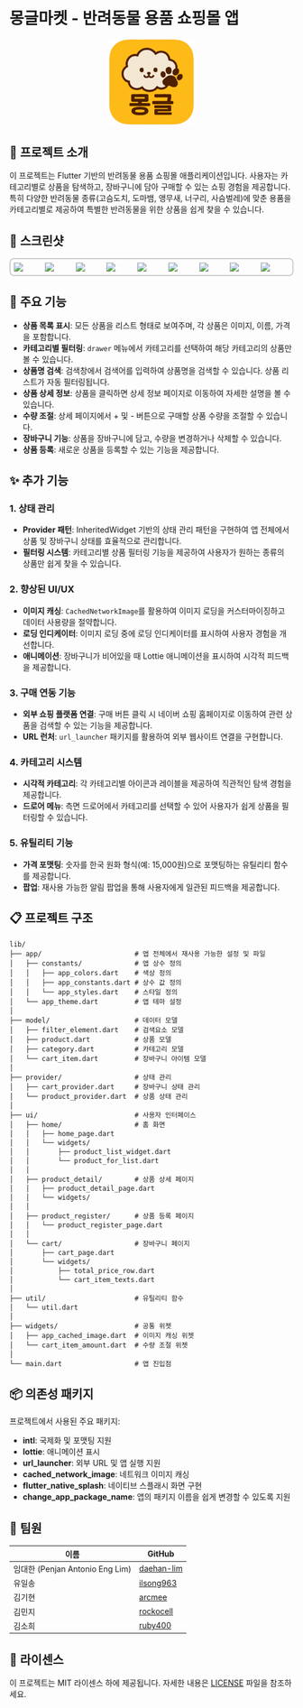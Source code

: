 # 몽글마켓 - 반려동물 용품 쇼핑몰 앱

<p align="center">
  <img src="assets/images/app_icon.png" alt="몽글마켓 앱 아이콘" width="150"/>
</p>

## 📌 프로젝트 소개

이 프로젝트는 Flutter 기반의 반려동물 용품 쇼핑몰 애플리케이션입니다. 사용자는 카테고리별로 상품을 탐색하고, 장바구니에 담아 구매할 수 있는 쇼핑 경험을 제공합니다. 특히 다양한 반려동물 종류(고슴도치, 도마뱀, 앵무새, 너구리, 사슴벌레)에 맞춘 용품을 카테고리별로 제공하여 특별한 반려동물을 위한 상품을 쉽게 찾을 수 있습니다.

## 📱 스크린샷

<div style="display: flex; overflow-x: auto; border: 2px solid #ccc; padding: 6px; border-radius: 8px;">  
  <img src="images/1.png" width="240" style="margin-right: 5px;" />  
  <img src="images/2.png" width="240" style="margin-right: 5px;" />  
  <img src="images/3.png" width="240" style="margin-right: 5px;" />  
  <img src="images/4.png" width="240" style="margin-right: 5px;" />  
  <img src="images/5.png" width="240" style="margin-right: 5px;" />  
  <img src="images/6.png" width="240" style="margin-right: 5px;" />  
  <img src="images/7.png" width="240" style="margin-right: 5px;" />  
  <img src="images/8.png" width="240" style="margin-right: 5px;" />  
  <img src="images/9.png" width="240" />  
</div>

## 🎯 주요 기능

- **상품 목록 표시**: 모든 상품을 리스트 형태로 보여주며, 각 상품은 이미지, 이름, 가격을 포함합니다.
- **카테고리별 필터링**: `drawer` 메뉴에서 카테고리를 선택하여 해당 카테고리의 상품만 볼 수 있습니다.
- **상품명 검색**: 검색창에서 검색어를 입력하여 상품명을 검색할 수 있습니다. 상품 리스트가 자동 필터링됩니다.
- **상품 상세 정보**: 상품을 클릭하면 상세 정보 페이지로 이동하여 자세한 설명을 볼 수 있습니다.
- **수량 조절**: 상세 페이지에서 + 및 - 버튼으로 구매할 상품 수량을 조절할 수 있습니다.
- **장바구니 기능**: 상품을 장바구니에 담고, 수량을 변경하거나 삭제할 수 있습니다.
- **상품 등록**: 새로운 상품을 등록할 수 있는 기능을 제공합니다.

## ✨ 추가 기능

### 1. 상태 관리

- **Provider 패턴**: InheritedWidget 기반의 상태 관리 패턴을 구현하여 앱 전체에서 상품 및 장바구니 상태를 효율적으로 관리합니다.
- **필터링 시스템**: 카테고리별 상품 필터링 기능을 제공하여 사용자가 원하는 종류의 상품만 쉽게 찾을 수 있습니다.

### 2. 향상된 UI/UX

- **이미지 캐싱**: `CachedNetworkImage`를 활용하여 이미지 로딩을 커스터마이징하고 데이터 사용량을 절약합니다.
- **로딩 인디케이터**: 이미지 로딩 중에 로딩 인디케이터를 표시하여 사용자 경험을 개선합니다.
- **애니메이션**: 장바구니가 비어있을 때 Lottie 애니메이션을 표시하여 시각적 피드백을 제공합니다.

### 3. 구매 연동 기능

- **외부 쇼핑 플랫폼 연결**: 구매 버튼 클릭 시 네이버 쇼핑 홈페이지로 이동하여 관련 상품을 검색할 수 있는 기능을 제공합니다.
- **URL 런처**: `url_launcher` 패키지를 활용하여 외부 웹사이트 연결을 구현합니다.

### 4. 카테고리 시스템

- **시각적 카테고리**: 각 카테고리별 아이콘과 레이블을 제공하여 직관적인 탐색 경험을 제공합니다.
- **드로어 메뉴**: 측면 드로어에서 카테고리를 선택할 수 있어 사용자가 쉽게 상품을 필터링할 수 있습니다.

### 5. 유틸리티 기능

- **가격 포맷팅**: 숫자를 한국 원화 형식(예: 15,000원)으로 포맷팅하는 유틸리티 함수를 제공합니다.
- **팝업**: 재사용 가능한 알림 팝업을 통해 사용자에게 일관된 피드백을 제공합니다.

## 📋 프로젝트 구조

```
lib/
├── app/                       # 앱 전체에서 재사용 가능한 설정 및 파일
│   ├── constants/             # 앱 상수 정의
│   │   ├── app_colors.dart    # 색상 정의
│   │   ├── app_constants.dart # 상수 값 정의
│   │   └── app_styles.dart    # 스타일 정의
│   └── app_theme.dart         # 앱 테마 설정
│
├── model/                     # 데이터 모델
│   ├── filter_element.dart    # 검색요소 모델
│   ├── product.dart           # 상품 모델
│   ├── category.dart          # 카테고리 모델
│   └── cart_item.dart         # 장바구니 아이템 모델
│
├── provider/                  # 상태 관리
│   ├── cart_provider.dart     # 장바구니 상태 관리
│   └── product_provider.dart  # 상품 상태 관리
│
├── ui/                        # 사용자 인터페이스
│   ├── home/                  # 홈 화면
│   │   ├── home_page.dart
│   │   └── widgets/
│   │       ├── product_list_widget.dart
│   │       └── product_for_list.dart
│   │
│   ├── product_detail/        # 상품 상세 페이지
│   │   ├── product_detail_page.dart
│   │   └── widgets/
│   │
│   ├── product_register/      # 상품 등록 페이지
│   │   └── product_register_page.dart
│   │
│   └── cart/                  # 장바구니 페이지
│       ├── cart_page.dart
│       └── widgets/
│           ├── total_price_row.dart
│           └── cart_item_texts.dart
│
├── util/                      # 유틸리티 함수
│   └── util.dart
│
├── widgets/                   # 공통 위젯
│   ├── app_cached_image.dart  # 이미지 캐싱 위젯
│   └── cart_item_amount.dart  # 수량 조절 위젯
│
└── main.dart                  # 앱 진입점
```

## 📦 의존성 패키지

프로젝트에서 사용된 주요 패키지:

- **intl**: 국제화 및 포맷팅 지원
- **lottie**: 애니메이션 표시
- **url_launcher**: 외부 URL 및 앱 실행 지원
- **cached_network_image**: 네트워크 이미지 캐싱
- **flutter_native_splash**: 네이티브 스플래시 화면 구현
- **change_app_package_name**: 앱의 패키지 이름을 쉽게 변경할 수 있도록 지원

## 👥 팀원

| 이름                           | GitHub                                      |
| ---------------------------- | ------------------------------------------- |
| 임대한 (Penjan Antonio Eng Lim) | [daehan-lim](https://github.com/daehan-lim) |
| 유일송                          | [ilsong963](https://github.com/ilsong963)   |
| 김기현                          | [arcmee](https://github.com/arcmee)         |
| 김민지                          | [rockocell](https://github.com/rockocell)   |
| 김소희                          | [ruby400](https://github.com/ruby400)       |

## 📄 라이센스

이 프로젝트는 MIT 라이센스 하에 제공됩니다. 자세한 내용은 [LICENSE](LICENSE) 파일을 참조하세요.
